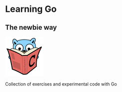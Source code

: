 # Learning Go
## The newbie way
[<img src="gopher.png">](gopher.png)

Collection of exercises and experimental code with Go
